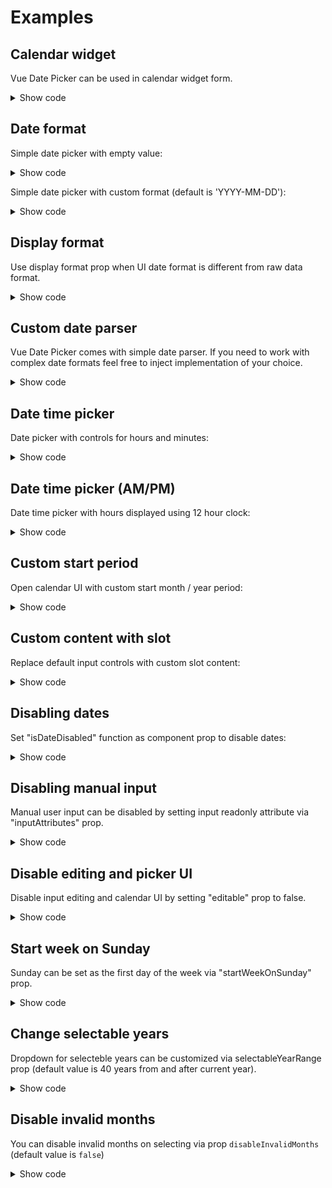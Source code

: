 # Examples

## Calendar widget
Vue Date Picker can be used in calendar widget form.

<calendar-widget></calendar-widget>

<details>
  <summary>Show code</summary>

  ```vue
  <template>
    <vue-date-picker
      v-model="date"
      :hasInputElement="false"
    />
  </template>

  <script>
  import VueDatePicker from '@therunninghub/vue-date-picker';

  export default {
    components: { VueDatePicker },
    data: () => ({
      date: '2019-02-12'
    })
  };
  </script>
  ```
</details>

## Date format
Simple date picker with empty value:

<picker-wrapper
  :value="''"
  :pickerProps="{format: 'YYYY.MM.DD'}"
/>

<details>
  <summary>Show code</summary>

  ```vue
  <template>
    <vue-date-picker
      v-model="date"
      :format="'YYYY.MM.DD'"
    />
  </template>

  <script>
  import VueDatePicker from '@therunninghub/vue-date-picker';

  export default {
    components: { VueDatePicker },
    data: () => ({
      date: undefined
    })
  };
  </script>
  ```
</details>

Simple date picker with custom format (default is 'YYYY-MM-DD'):

<picker-wrapper
  value="2019.01.01"
  :pickerProps="{format: 'YYYY.MM.DD'}"
/>

<details>
  <summary>Show code</summary>

  ```vue
  <template>
    <vue-date-picker
      v-model="date"
      :format="'YYYY.MM.DD'"
    />
  </template>

  <script>
  import VueDatePicker from '@therunninghub/vue-date-picker';

  export default {
    components: { VueDatePicker },
    data: () => ({
      date: '2019.01.01'
    })
  };
  </script>
  ```
</details>

## Display format
Use display format prop when UI date format is different from raw data format.

<picker-wrapper
  value="2019-01-01"
  :pickerProps="{displayFormat: 'DD.MM.YYYY'}"
/>

<details>
  <summary>Show code</summary>

  ```vue
  <template>
    <vue-date-picker
      v-model="date"
      :displayFormat="'DD.MM.YYYY'"
    />
  </template>

  <script>
  import VueDatePicker from '@therunninghub/vue-date-picker';

  export default {
    components: { VueDatePicker },
    data: () => ({
      date: '2019-01-01'
    })
  };
  </script>
  ```
</details>

## Custom date parser
Vue Date Picker comes with simple date parser.
If you need to work with complex date formats feel free to inject implementation of your choice.

<custom-engine></custom-engine>

<details>
  <summary>Show code</summary>

  ```vue
  <template>
    <vue-date-picker
      v-model="date"
      :format="format"
      :parseDate="parseDate"
      :formatDate="formatDate"
      :inputAttributes="{size: 32}"
    />
  </template>

  <script>
  import VueDatePicker from '@therunninghub/vue-date-picker';
  import fecha from 'fecha';

  export default {
    components: { VueDatePicker },
    data: () => ({
      format: 'dddd MMMM Do, YYYY',
      date: fecha.format(new Date(), 'dddd MMMM Do, YYYY')
    }),
    methods: {
      parseDate(dateString, format) {
        return fecha.parse(dateString, format);
      },
      formatDate(dateObj, format) {
        return fecha.format(dateObj, format);
      }
    }
  };
  </script>
  ```
</details>

## Date time picker
Date picker with controls for hours and minutes:

<picker-wrapper
  value="2019-01-01 14:30"
  :pickerProps="{format: 'YYYY-MM-DD HH:mm', pickTime: true}"
/>

<details>
  <summary>Show code</summary>

  ```vue
  <template>
    <vue-date-picker
      v-model="date"
      :pickTime="true"
      :format="'YYYY-MM-DD HH:mm'"
    />
  </template>

  <script>
  import VueDatePicker from '@therunninghub/vue-date-picker';

  export default {
    components: { VueDatePicker },
    data: () => ({
      date: '2019-01-01 14:30'
    })
  };
  </script>
  ```
</details>

## Date time picker (AM/PM)
Date time picker with hours displayed using 12 hour clock:

<picker-wrapper
  value="2019-01-01 14:30"
  :pickerProps="{format: 'YYYY-MM-DD HH:mm', displayFormat: 'YYYY.MM.DD H:mm A', pickTime: true, use12HourClock: true}"
/>

<details>
  <summary>Show code</summary>

  ```vue
  <template>
    <vue-date-picker
      v-model="date"
      :pickTime="true"
      :use12HourClock="true"
      :format="'YYYY-MM-DD HH:mm'"
      :displayFormat="'YYYY.MM.DD H:mm A'"
    />
  </template>

  <script>
  import VueDatePicker from '@therunninghub/vue-date-picker';

  export default {
    components: { VueDatePicker },
    data: () => ({
      date: '2019-01-01 14:30'
    })
  };
  </script>
  ```
</details>

## Custom start period
Open calendar UI with custom start month / year period:

<picker-wrapper
  value=""
  :pickerProps="{ startPeriod: { month: 0, year: 2020 } }"
/>

<details>
  <summary>Show code</summary>

  ```vue
  <template>
    <vue-date-picker
      :startPeriod="{ month: 0, year: 2020 } }"
    />
  </template>

  <script>
  import VueDatePicker from '@therunninghub/vue-date-picker';

  export default {
    components: {VueDatePicker}
  };
  </script>
  ```
</details>

## Custom content with slot
Replace default input controls with custom slot content:

<custom-input />

<details>
  <summary>Show code</summary>

  ```vue
  <template>
    <vue-date-picker v-model="date">
      <template v-slot:default="{toggle, inputValue}">
        <button @click="toggle">
          {{ inputValue || 'Toggle calendar' }}
        </button>
      </template>
    </vue-date-picker>
  </template>

  <script>
  import VueDatePicker from '@therunninghub/vue-date-picker';

  export default {
    components: { VueDatePicker },
    data: () => ({
      date: ''
    })
  };
  </script>
  ```
</details>

## Disabling dates
Set "isDateDisabled" function as component prop to disable dates:

<disabled-dates />

<details>
  <summary>Show code</summary>

  ```vue
  <template>
    <vue-date-picker
      v-model="date"
      :isDateDisabled="isFutureDate"
    />
  </template>

  <script>
  import VueDatePicker from '@therunninghub/vue-date-picker';

  export default {
    components: { VueDatePicker },
    data: () => ({
      date: ''
    }),
    methods: {
      isFutureDate(date) {
        const currentDate = new Date();
        return date > currentDate;
      }
    }
  };
  </script>
  ```
</details>

## Disabling manual input
Manual user input can be disabled by setting input readonly attribute via "inputAttributes" prop.

<picker-wrapper
  value="2019.01.01"
  :pickerProps="{inputAttributes: {readonly: true}}"
/>

<details>
  <summary>Show code</summary>

  ```vue
  <template>
    <vue-date-picker
      v-model="date"
      :inputAttributes="{readonly: true}"
    />
  </template>

  <script>
  import VueDatePicker from '@therunninghub/vue-date-picker';

  export default {
    components: { VueDatePicker },
    data: () => ({
      date: '2018-12-29'
    })
  };
  </script>
  ```
</details>

## Disable editing and picker UI
Disable input editing and calendar UI by setting "editable" prop to false.

<picker-wrapper
  value="2019.01.01"
  :pickerProps="{editable: false}"
/>

<details>
  <summary>Show code</summary>

  ```vue
  <template>
    <vue-date-picker
      v-model="date"
      :editable="false"
    />
  </template>

  <script>
  import VueDatePicker from '@therunninghub/vue-date-picker';

  export default {
    components: { VueDatePicker },
    data: () => ({
      date: '2018-12-29'
    })
  };
  </script>
  ```
</details>

## Start week on Sunday
Sunday can be set as the first day of the week via "startWeekOnSunday" prop.

<picker-wrapper
  value="2019.01.01"
  :pickerProps="{startWeekOnSunday: true}"
/>

<details>
  <summary>Show code</summary>

  ```vue
  <template>
    <vue-date-picker
      v-model="date"
      :startWeekOnSunday="true"
    />
  </template>

  <script>
  import VueDatePicker from '@therunninghub/vue-date-picker';

  export default {
    components: { VueDatePicker },
    data: () => ({
      date: '2019-01-01'
    })
  };
  </script>
  ```
</details>

## Change selectable years
Dropdown for selecteble years can be customized via selectableYearRange prop
(default value is 40 years from and after current year).

<picker-wrapper
  value="2019.01.01"
  :pickerProps="{
    selectableYearRange: {from: 2015, to: 2020}
  }"
/>

<details>
  <summary>Show code</summary>

  ```vue
  <template>
    <vue-date-picker
      v-model="date"
      :selectableYearRange="{from: 2015, to: 2020}"
    />
  </template>

  <script>
  import VueDatePicker from '@therunninghub/vue-date-picker';

  export default {
    components: { VueDatePicker },
    data: () => ({
      date: '2019-01-01'
    })
  };
  </script>
  ```
</details>

## Disable invalid months
You can disable invalid months on selecting via prop `disableInvalidMonths` (default value is `false`)

<picker-wrapper
  value="2019.01.31"
  :pickerProps="{
    disableInvalidMonths: true
  }"
/>

<details>
  <summary>Show code</summary>

  ```vue
  <template>
    <vue-date-picker
      v-model="date"
      :disableInvalidMonths="true"
    />
  </template>

  <script>
  import VueDatePicker from '@therunninghub/vue-date-picker';

  export default {
    components: { VueDatePicker },
    data: () => ({
      date: '2019-01-31'
    })
  };
  </script>
  ```
</details>
